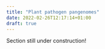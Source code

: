 ```yaml
---
title: "Plant pathogen pangenomes"
date: 2022-02-26T12:17:14+01:00
draft: true
---
```


Section still under construction!
